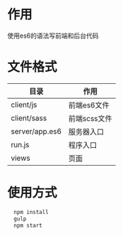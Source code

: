 # 作用

使用es6的语法写前端和后台代码

# 文件格式

| 目录   | 作用   |
| ------- | ------ |
| client/js | 前端es6文件 |
| client/sass | 前端scss文件 |
| server/app.es6 | 服务器入口 |
| run.js | 程序入口 |
| views | 页面 |


# 使用方式

```bash
  npm install
  gulp
  npm start
```
